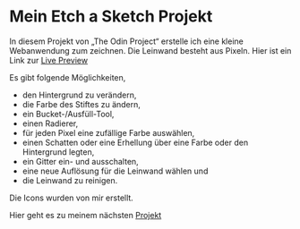 # Mein Etch a Sketch Projekt

In diesem Projekt von „The Odin Project“ erstelle ich eine kleine Webanwendung zum zeichnen. Die Leinwand besteht aus Pixeln. 
Hier ist ein Link zur [Live Preview](https://tomsoerr.github.io/odin-rock-paper-scissors/)

Es gibt folgende Möglichkeiten,
- den Hintergrund zu verändern,
- die Farbe des Stiftes zu ändern,
- ein Bucket-/Ausfüll-Tool,
- einen Radierer,
- für jeden Pixel eine zufällige Farbe auswählen,
- einen Schatten oder eine Erhellung über eine Farbe oder den Hintergrund legten,
- ein Gitter ein- und ausschalten,
- eine neue Auflösung für die Leinwand wählen und
- die Leinwand zu reinigen.

Die Icons wurden von mir erstellt.

Hier geht es zu meinem nächsten [Projekt]()

